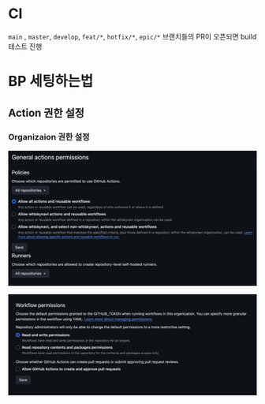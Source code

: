 # CI
`main` , `master`, `develop`, `feat/*`, `hotfix/*`, `epic/*` 브랜치들의 PR이 오픈되면 build 테스트 진행

# BP 세팅하는법

## Action 권한 설정 

### Organizaion 권한 설정
![정책](image.png)

![Workflow permissions](image-1.png)
### 
